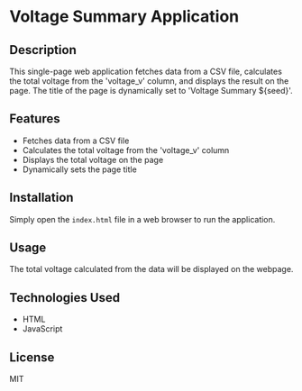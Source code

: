 # Voltage Summary Application

## Description
This single-page web application fetches data from a CSV file, calculates the total voltage from the 'voltage_v' column, and displays the result on the page. The title of the page is dynamically set to 'Voltage Summary ${seed}'.

## Features
- Fetches data from a CSV file
- Calculates the total voltage from the 'voltage_v' column
- Displays the total voltage on the page
- Dynamically sets the page title

## Installation
Simply open the `index.html` file in a web browser to run the application.

## Usage
The total voltage calculated from the data will be displayed on the webpage.

## Technologies Used
- HTML
- JavaScript

## License
MIT